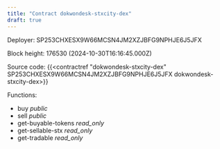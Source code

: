 ```yaml
---
title: "Contract dokwondesk-stxcity-dex"
draft: true
---
```

Deployer: SP253CHXESX9W66MCSN4JM2XZJBFG9NPHJE6J5JFX


 



Block height: 176530 (2024-10-30T16:16:45.000Z)

Source code: {{<contractref "dokwondesk-stxcity-dex" SP253CHXESX9W66MCSN4JM2XZJBFG9NPHJE6J5JFX dokwondesk-stxcity-dex>}}

Functions:

* buy _public_
* sell _public_
* get-buyable-tokens _read_only_
* get-sellable-stx _read_only_
* get-tradable _read_only_

